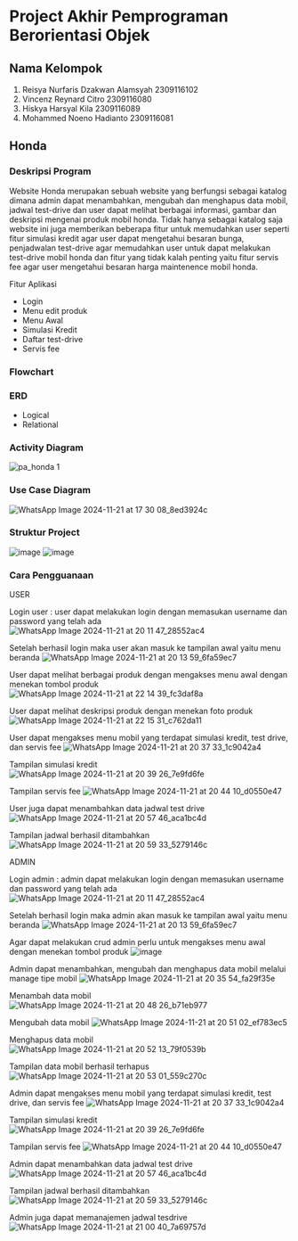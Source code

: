 # Project Akhir Pemprograman Berorientasi Objek
## Nama Kelompok
1. Reisya Nurfaris Dzakwan Alamsyah	2309116102
2. Vincenz Reynard Citro	2309116080
3. Hiskya Harsyal Kila	2309116089
4. Mohammed Noeno Hadianto	2309116081

## Honda

### Deskripsi Program
Website Honda merupakan sebuah website yang berfungsi sebagai katalog dimana admin dapat menambahkan, mengubah dan menghapus data mobil, jadwal test-drive dan user dapat melihat berbagai informasi, gambar dan deskripsi mengenai produk mobil honda. Tidak hanya sebagai katalog saja website ini juga memberikan beberapa fitur untuk memudahkan user seperti fitur simulasi kredit agar user dapat mengetahui besaran bunga, penjadwalan test-drive agar memudahkan user untuk dapat melakukan test-drive mobil honda dan fitur yang tidak kalah penting yaitu fitur servis fee agar user mengetahui besaran harga maintenence mobil honda.

Fitur Aplikasi 
- Login
- Menu edit produk
- Menu Awal
- Simulasi Kredit
- Daftar test-drive
- Servis fee

### Flowchart

### ERD
- Logical
- Relational

### Activity Diagram
![pa_honda 1](https://github.com/user-attachments/assets/dbe8caec-b639-47b1-bbe9-cf52c085139b)

### Use Case Diagram
![WhatsApp Image 2024-11-21 at 17 30 08_8ed3924c](https://github.com/user-attachments/assets/d5440a3d-5566-4be2-b046-44d547af54c8)

### Struktur Project
![image](https://github.com/user-attachments/assets/ce6324f6-cb57-4bff-be49-5026fea57151)
![image](https://github.com/user-attachments/assets/0bce3d71-0093-4214-a4ae-986fcce15658)

### Cara Pengguanaan

USER 

Login user : user dapat melakukan login dengan memasukan username dan password yang telah ada 
![WhatsApp Image 2024-11-21 at 20 11 47_28552ac4](https://github.com/user-attachments/assets/a94e14fa-8df0-4e71-8ea5-91fbff357b63)

Setelah berhasil login maka user akan masuk ke tampilan awal yaitu menu beranda 
![WhatsApp Image 2024-11-21 at 20 13 59_6fa59ec7](https://github.com/user-attachments/assets/fbf353fc-a9c5-49a4-9b2c-8b4fca5fc740)

User dapat melihat berbagai produk dengan mengakses menu awal dengan menekan tombol produk
![WhatsApp Image 2024-11-21 at 22 14 39_fc3daf8a](https://github.com/user-attachments/assets/c9206bd7-669a-4751-ab88-30ff5e6cab0f)

User dapat melihat deskripsi produk dengan menekan foto produk 
![WhatsApp Image 2024-11-21 at 22 15 31_c762da11](https://github.com/user-attachments/assets/4f8fa8ac-64a0-4757-a497-242acb975cf8)

User dapat mengakses menu mobil yang terdapat simulasi kredit, test drive, dan servis fee
![WhatsApp Image 2024-11-21 at 20 37 33_1c9042a4](https://github.com/user-attachments/assets/cdd6c30b-fc98-48fa-a50c-3813655ff62c)

Tampilan simulasi kredit
![WhatsApp Image 2024-11-21 at 20 39 26_7e9fd6fe](https://github.com/user-attachments/assets/d300033b-5e0c-4b57-850f-232fced55b50)

Tampilan servis fee 
![WhatsApp Image 2024-11-21 at 20 44 10_d0550e47](https://github.com/user-attachments/assets/e708992a-bc14-48f9-aa19-21decc6146f0)

User juga dapat menambahkan data jadwal test drive 
![WhatsApp Image 2024-11-21 at 20 57 46_aca1bc4d](https://github.com/user-attachments/assets/5dbeefaf-dc92-4a9d-b044-646861f18881)

Tampilan jadwal berhasil ditambahkan
![WhatsApp Image 2024-11-21 at 20 59 33_5279146c](https://github.com/user-attachments/assets/0aec3311-2553-43bd-889a-ad2f6681418b)

ADMIN

Login admin : admin dapat melakukan login dengan memasukan username dan password yang telah ada 
![WhatsApp Image 2024-11-21 at 20 11 47_28552ac4](https://github.com/user-attachments/assets/a94e14fa-8df0-4e71-8ea5-91fbff357b63)

Setelah berhasil login maka admin akan masuk ke tampilan awal yaitu menu beranda 
![WhatsApp Image 2024-11-21 at 20 13 59_6fa59ec7](https://github.com/user-attachments/assets/fbf353fc-a9c5-49a4-9b2c-8b4fca5fc740)

Agar dapat melakukan crud admin perlu untuk mengakses menu awal dengan menekan tombol produk
![image](https://github.com/user-attachments/assets/0333aeaa-5378-497a-8ab8-70fcc508199f)

Admin dapat menambahkan, mengubah dan menghapus data mobil melalui manage tipe mobil 
![WhatsApp Image 2024-11-21 at 20 35 54_fa29f35e](https://github.com/user-attachments/assets/f9ab6d6d-deea-4c6c-adf1-57ba523fc844)

Menambah data mobil
![WhatsApp Image 2024-11-21 at 20 48 26_b71eb977](https://github.com/user-attachments/assets/f5a80fed-cdf0-4603-8e2f-e757e1fc8315)

Mengubah data mobil
![WhatsApp Image 2024-11-21 at 20 51 02_ef783ec5](https://github.com/user-attachments/assets/a18a26c0-f3cb-4bf7-bde4-b818ae68f4cc)

Menghapus data mobil
![WhatsApp Image 2024-11-21 at 20 52 13_79f0539b](https://github.com/user-attachments/assets/b4dc8d82-e8d5-4515-b095-d92a3533863c)

Tampilan data mobil berhasil terhapus 
![WhatsApp Image 2024-11-21 at 20 53 01_559c270c](https://github.com/user-attachments/assets/9ab675d8-1e7b-437f-96fd-b91d0a14deb5)

Admin dapat mengakses menu mobil yang terdapat simulasi kredit, test drive, dan servis fee
![WhatsApp Image 2024-11-21 at 20 37 33_1c9042a4](https://github.com/user-attachments/assets/cdd6c30b-fc98-48fa-a50c-3813655ff62c)

Tampilan simulasi kredit
![WhatsApp Image 2024-11-21 at 20 39 26_7e9fd6fe](https://github.com/user-attachments/assets/d300033b-5e0c-4b57-850f-232fced55b50)

Tampilan servis fee 
![WhatsApp Image 2024-11-21 at 20 44 10_d0550e47](https://github.com/user-attachments/assets/e708992a-bc14-48f9-aa19-21decc6146f0)

Admin dapat menambahkan data jadwal test drive 
![WhatsApp Image 2024-11-21 at 20 57 46_aca1bc4d](https://github.com/user-attachments/assets/5dbeefaf-dc92-4a9d-b044-646861f18881)

Tampilan jadwal berhasil ditambahkan
![WhatsApp Image 2024-11-21 at 20 59 33_5279146c](https://github.com/user-attachments/assets/0aec3311-2553-43bd-889a-ad2f6681418b)

Admin juga dapat memanajemen jadwal tesdrive 
![WhatsApp Image 2024-11-21 at 21 00 40_7a69757d](https://github.com/user-attachments/assets/69c3f16d-bdf6-46ab-8ae4-947c08ea6ff0)
